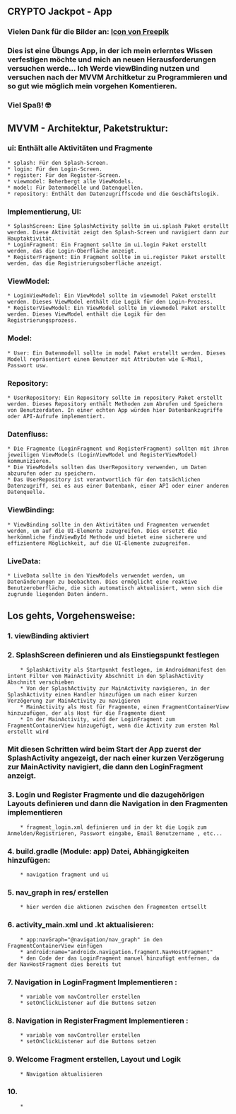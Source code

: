 ## CRYPTO Jackpot - App
### Vielen Dank für die Bilder an:  <a href="https://de.freepik.com/search?format=search&last_filter=query&last_value=google&query=google&type=icon">Icon von Freepik</a>
### Dies ist eine Übungs App, in der ich mein erlerntes Wissen verfestigen möchte und mich an neuen Herausforderungen versuchen werde... Ich Werde viewBinding nutzen und versuchen nach der MVVM Architketur zu Programmieren und so gut wie möglich mein vorgehen Komentieren.

### Viel Spaß! 🤓

## MVVM - Architektur, Paketstruktur:
### ui: Enthält alle Aktivitäten und Fragmente
    * splash: Für den Splash-Screen.
    * login: Für den Login-Screen.
    * register: Für den Register-Screen.
    * viewmodel: Beherbergt alle ViewModels.
    * model: Für Datenmodelle und Datenquellen.
    * repository: Enthält den Datenzugriffscode und die Geschäftslogik.

### Implementierung, UI:
    * SplashScreen: Eine SplashActivity sollte im ui.splash Paket erstellt werden. Diese Aktivität zeigt den Splash-Screen und navigiert dann zur Hauptaktivität.
    * LoginFragment: Ein Fragment sollte im ui.login Paket erstellt werden, das die Login-Oberfläche anzeigt.
    * RegisterFragment: Ein Fragment sollte im ui.register Paket erstellt werden, das die Registrierungsoberfläche anzeigt.

### ViewModel:
    * LoginViewModel: Ein ViewModel sollte im viewmodel Paket erstellt werden. Dieses ViewModel enthält die Logik für den Login-Prozess.
    * RegisterViewModel: Ein ViewModel sollte im viewmodel Paket erstellt werden. Dieses ViewModel enthält die Logik für den Registrierungsprozess.

### Model:
    * User: Ein Datenmodell sollte im model Paket erstellt werden. Dieses Modell repräsentiert einen Benutzer mit Attributen wie E-Mail, Passwort usw.
    
### Repository:
    * UserRepository: Ein Repository sollte im repository Paket erstellt werden. Dieses Repository enthält Methoden zum Abrufen und Speichern von Benutzerdaten. In einer echten App würden hier Datenbankzugriffe oder API-Aufrufe implementiert.

### Datenfluss:
    * Die Fragmente (LoginFragment und RegisterFragment) sollten mit ihren jeweiligen ViewModels (LoginViewModel und RegisterViewModel) kommunizieren.
    * Die ViewModels sollten das UserRepository verwenden, um Daten abzurufen oder zu speichern.
    * Das UserRepository ist verantwortlich für den tatsächlichen Datenzugriff, sei es aus einer Datenbank, einer API oder einer anderen Datenquelle.

### ViewBinding:
    * ViewBinding sollte in den Aktivitäten und Fragmenten verwendet werden, um auf die UI-Elemente zuzugreifen. Dies ersetzt die herkömmliche findViewById Methode und bietet eine sicherere und effizientere Möglichkeit, auf die UI-Elemente zuzugreifen.

### LiveData:
    * LiveData sollte in den ViewModels verwendet werden, um Datenänderungen zu beobachten. Dies ermöglicht eine reaktive Benutzeroberfläche, die sich automatisch aktualisiert, wenn sich die zugrunde liegenden Daten ändern.

## Los gehts, Vorgehensweise:
### 1. viewBinding aktiviert

### 2. SplashScreen definieren und als Einstiegspunkt festlegen

        * SplashActivity als Startpunkt festlegen, im Androidmanifest den intent Filter vom MainActivity Abschnitt in den SplashActivity Abschnitt verschieben
        * Von der SplashActivity zur MainActivity navigieren, in der SplashActivity einen Handler hinzufügen um nach einer kurzen Verzögerung zur MainActivity zu navigieren
        * MainActivity als Host für Fragmente, einen FragmentContainerView hinzuzufügen, der als Host für die Fragmente dient
        * In der MainActivity, wird der LoginFragment zum FragmentContainerView hinzugefügt, wenn die Activity zum ersten Mal erstellt wird

### Mit diesen Schritten wird beim Start der App zuerst der SplashActivity angezeigt, der nach einer kurzen Verzögerung zur MainActivity navigiert, die dann den LoginFragment anzeigt.

### 3.  Login und Register Fragmente und die dazugehörigen Layouts definieren und dann die Navigation in den Fragmenten implementieren

        * fragment_login.xml definieren und in der kt die Logik zum Anmelden/Registrieren, Passwort eingabe, Email Benutzername , etc...

### 4. build.gradle (Module: app) Datei, Abhängigkeiten hinzufügen:

        * navigation fragment und ui

### 5. nav_graph in res/ erstellen

        * hier werden die aktionen zwischen den Fragmenten ertsellt

### 6. activity_main.xml und .kt aktualisieren:

        * app:navGraph="@navigation/nav_graph" in den FragmentContainerView einfügen
        * android:name="androidx.navigation.fragment.NavHostFragment"
        * den Code der das LoginFragment manuel hinzufügt entfernen, da der NavHostFragment dies bereits tut

### 7. Navigation in LoginFragment Implementieren :

        * variable vom navController erstellen
        * setOnClickListener auf die Buttons setzen 

### 8. Navigation in RegisterFragment Implementieren :

        * variable vom navController erstellen
        * setOnClickListener auf die Buttons setzen  

### 9. Welcome Fragment erstellen, Layout und Logik

        * Navigation aktualisieren

### 10.

        * 